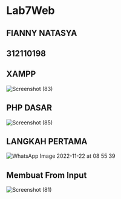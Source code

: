 # Lab7Web #
## FIANNY NATASYA ##
## 312110198 ##


## XAMPP ##
![Screenshot (83)](https://user-images.githubusercontent.com/94009296/203206331-c515a92e-80d2-4978-9a8a-85ede9e85949.png)

## PHP DASAR ##
![Screenshot (85)](https://user-images.githubusercontent.com/94009296/203207354-7b26380c-021a-45a5-a71d-d489e27267de.png)

## LANGKAH PERTAMA ##
![WhatsApp Image 2022-11-22 at 08 55 39](https://user-images.githubusercontent.com/94009296/203198239-7d1ba7fb-94cd-4c80-822b-aa5f72191d76.jpeg)

## Membuat From Input ##
![Screenshot (81)](https://user-images.githubusercontent.com/94009296/203199602-2646ea81-47ed-4110-8f9a-99631485d556.png)
